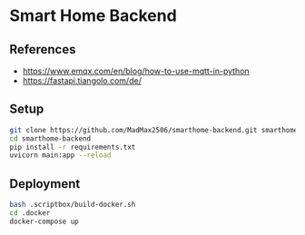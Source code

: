 # Smart Home Backend

## References

* https://www.emqx.com/en/blog/how-to-use-mqtt-in-python
* https://fastapi.tiangolo.com/de/

## Setup

```bash
git clone https://github.com/MadMax2506/smarthome-backend.git smarthome-backend
cd smarthome-backend
pip install -r requirements.txt
uvicorn main:app --reload
```

## Deployment

```bash
bash .scriptbox/build-docker.sh
cd .docker
docker-compose up
```
